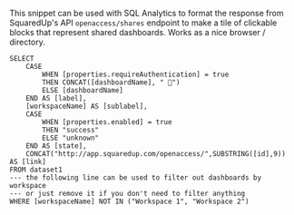 This snippet can be used with SQL Analytics to format the response from SquaredUp's API `openaccess/shares` endpoint to make a tile of clickable blocks that represent shared dashboards. Works as a nice browser / directory.

```
SELECT
    CASE
        WHEN [properties.requireAuthentication] = true
        THEN CONCAT([dashboardName], " 🔐")
        ELSE [dashboardName]
    END AS [label],
    [workspaceName] AS [sublabel],
    CASE
        WHEN [properties.enabled] = true
        THEN "success"
        ELSE "unknown"
    END AS [state],
    CONCAT("http://app.squaredup.com/openaccess/",SUBSTRING([id],9)) AS [link]
FROM dataset1
--- the following line can be used to filter out dashboards by workspace
--- or just remove it if you don't need to filter anything
WHERE [workspaceName] NOT IN ("Workspace 1", "Workspace 2")
```